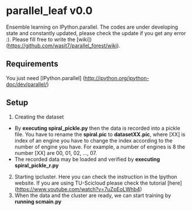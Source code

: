 # parallel_leaf v0.0
Ensemble learning on IPython.parallel. The codes are under developing state and constantly updated, please check the update if you get any error :). Please fill free to write the [wiki])(https://github.com/wasit7/parallel_forest/wiki).
## Requirements
You just need [IPython.parallel] (http://ipython.org/ipython-doc/dev/parallel/)
## Setup
1. Creating the dataset
  * By **executing spiral_pickle.py** then the data is recorded into a pickle file. You have to rename the **spiral.pic** to **datasetXX.pic**, where [XX] is index of an engine you have to change the index according to the number of engine you have. For example, a number of engines is 8 the number [XX] are 00, 01, 02, ..., 07.
  * The recorded data may be loaded and verified by **executing spiral_pickle_r.py**
2. Starting ipcluster. Here you can check the instruction in the Ipython website. If you are using TU-Scicloud please check the tutorial [here] (https://www.youtube.com/watch?v=7uZpEoLWhb4)
3. When the data and the cluster are ready, we can start training by **running scmain.py**
